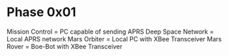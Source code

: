 Phase 0x01
==

Mission Control 	= 	PC capable of sending APRS
Deep Space Network 	= 	Local APRS network
Mars Orbiter		= 	Local PC with XBee Transceiver
Mars Rover 		    =	 Boe-Bot with XBee Transceiver
